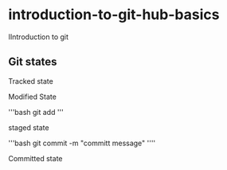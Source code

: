 # introduction-to-git-hub-basics

IIntroduction to git

## Git states

Tracked state

Modified State

'''bash
   git add <filename>
'''

staged state 

'''bash
   git commit -m "committ message"
   ''''

Committed state

